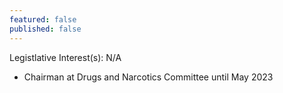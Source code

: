 ```yaml
---
featured: false
published: false
---
```

Legistlative Interest(s): N/A

* Chairman at Drugs and Narcotics Committee until May 2023